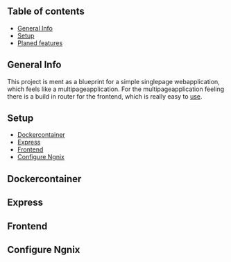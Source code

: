## Table of contents
* [General Info](#general-info)
* [Setup](#setup)
* [Planed features](#planned-features)

## General Info 
This project is ment as a blueprint for a simple singlepage webapplication, which feels like a multipageapplication.
For the multipageapplication feeling there is a build in router for the frontend, which is really easy to [use](#frontend).

## Setup
* [Dockercontainer](#dockercontainer)
* [Express](#express)
* [Frontend](#frontend)
* [Configure Ngnix](#configure-ngnix)

## Dockercontainer

## Express

## Frontend

## Configure Ngnix
